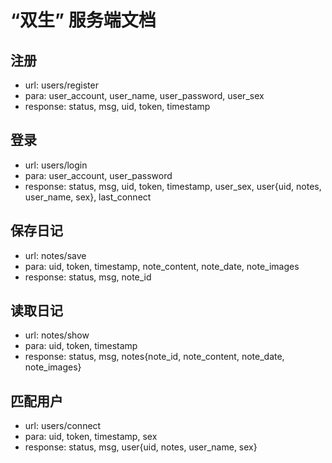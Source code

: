 # “双生” 服务端文档

## 注册

* url: users/register
* para: user_account, user_name, user_password, user_sex
* response: status, msg, uid, token, timestamp

## 登录

* url: users/login
* para: user_account, user_password
* response: status, msg, uid, token, timestamp, user_sex, user{uid, notes, user_name, sex}, last_connect

## 保存日记

* url: notes/save
* para: uid, token, timestamp, note_content, note_date, note_images
* response: status, msg, note_id

## 读取日记

* url: notes/show
* para: uid, token, timestamp
* response: status, msg, notes{note_id, note_content, note_date, note_images}

## 匹配用户

* url: users/connect
* para: uid, token, timestamp, sex
* response: status, msg, user{uid, notes, user_name, sex}


